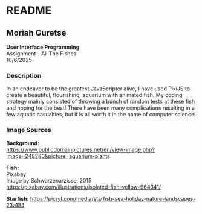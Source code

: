 # README
## Moriah Guretse
**User Interface Programming** \
Assignment - All The Fishes\
10/6/2025

### Description
In an endeavor to be the greatest JavaScripter alive, I have used PixiJS to create a beautiful, flourishing, aquarium with animated fish. My coding strategy mainly consisted of throwing a bunch of random tests at these fish and hoping for the best! There have been many complications resulting in a few aquatic casualties, but it is all worth it in the name of computer science! 

### Image Sources
**Background:**\
    https://www.publicdomainpictures.net/en/view-image.php?image=248280&picture=aquarium-plants

**Fish:**\
    Pixabay\
    Image by Schwarzenarzisse, 2015\
    https://pixabay.com/illustrations/isolated-fish-yellow-964341/

**Starfish:**
    https://picryl.com/media/starfish-sea-holiday-nature-landscapes-23a184 
